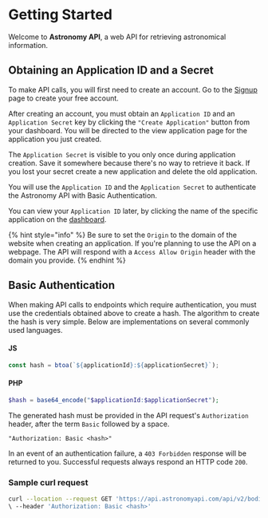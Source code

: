 # Getting Started

Welcome to **Astronomy API**, a web API for retrieving astronomical information.

## Obtaining an Application ID and a Secret

To make API calls, you will first need to create an account. Go to the [Signup](http://astronomyapi.com/auth/signup) page to create your free account.

After creating an account, you must obtain an `Application ID` and an `Application Secret` key by clicking the `"Create Application"` button from your dashboard. You will be directed to the view application page for the application you just created.

The `Application Secret` is visible to you only once during application creation. Save it somewhere because there's no way to retrieve it back. If you lost your secret create a new application and delete the old application.

You will use the `Application ID` and the `Application Secret` to authenticate the Astronomy API with Basic Authentication.

You can view your `Application ID` later, by clicking the name of the specific application on the [dashboard](http://astronomyapi.com/dashboard).

{% hint style="info" %}
Be sure to set the `Origin` to the domain of the website when creating an application. If you're planning to use the API on a webpage. The API will respond with a `Access Allow Origin` header with the domain you provide.&#x20;
{% endhint %}

## Basic Authentication

When making API calls to endpoints which require authentication, you must use the credentials obtained above to create a hash. The algorithm to create the hash is very simple. Below are implementations on several commonly used languages.

#### JS

```typescript
const hash = btoa(`${applicationId}:${applicationSecret}`);
```

#### PHP

```php
$hash = base64_encode("$applicationId:$applicationSecret");
```

The generated hash must be provided in the API request's `Authorization` header, after the term `Basic` followed by a space.

```markup
"Authorization: Basic <hash>"
```

In an event of an authentication failure, a `403 Forbidden` response will be returned to you. Successful requests always respond an HTTP code `200`.

### Sample curl request

```bash
curl --location --request GET 'https://api.astronomyapi.com/api/v2/bodies' 
\ --header 'Authorization: Basic <hash>' 
```
